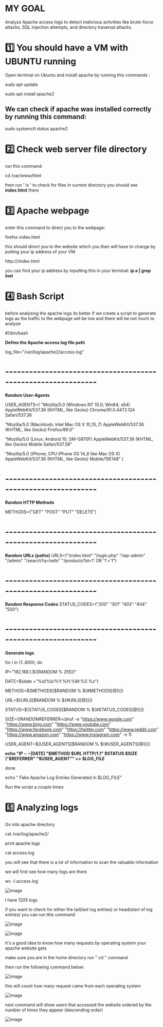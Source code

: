 # MY GOAL
Analyze Apache access logs to detect malicious activities like brute-force attacks, SQL injection attempts, and directory traversal attacks.

# 1️⃣ You should have a VM with UBUNTU running

Open terminal on Ubuntu and install apache by running this commands :

sudo apt update

sudo apt install apache2

<h2> We can check if apache was installed correctly by running this command: </h2> 
  
  sudo systemctl status apache2

  # 2️⃣ Check web server file directory

run this command:

cd /var/www/html

then run ' ls ' to check for files in current directory you should see **index.html** there

# 3️⃣ Apache webpage

enter this command to direct you to the webpage:

firefox index.html

this should direct you to the website which you then will have to change by putting your ip address of your VM

http://<IpAddress>/index.html

you can find your ip address by inputting this in your terminal: **ip a | grep inet**

# 4️⃣ Bash Script

before analysing the apache logs its better if we create a script to generate logs as the traffic to the webpage will be low and there will be not much to analyze

#!/bin/bash


 **Define the Apache access log file path**

 log_file="/var/log/apache2/access.log"
# -------------------------------------------------------------


**Random User-Agents**

USER_AGENTS=(
  "Mozilla/5.0 (Windows NT 10.0; Win64; x64) AppleWebKit/537.36 (KHTML, like Gecko) Chrome/91.0.4472.124 Safari/537.36
  
  "Mozilla/5.0 (Macintosh; Intel Mac OS X 10_15_7) AppleWebKit/537.36 (KHTML, like Gecko) Firefox/89.0"
  
  "Mozilla/5.0 (Linux; Android 10; SM-G970F) AppleWebKit/537.36 (KHTML, like Gecko) Mobile Safari/537.36"
  
  "Mozilla/5.0 (iPhone; CPU iPhone OS 14_6 like Mac OS X) AppleWebKit/537.36 (KHTML, like Gecko) Mobile/15E148"
)
# -------------------------------------------------------------
**Random HTTP Methods**

METHODS=("GET" "POST" "PUT" "DELETE")
# -------------------------------------------------------------
**Random URLs (paths)**
URLS=("/index.html" "/login.php" "/wp-admin" "/admin" "/search?q=hello" "/products?id=1' OR '1'='1")
# -------------------------------------------------------------
**Random Response Codes**
STATUS_CODES=("200" "301" "403" "404" "500")
# -------------------------------------------------------------
**Generate logs**

for i in {1..600}; do

  IP="192.168.1.$((RANDOM % 255))"
    
   DATE=$(date +"%d/%b/%Y:%H:%M:%S %z")
    
  METHOD=${METHODS[$RANDOM % ${#METHODS[@]}]}
    
  URL=${URLS[$RANDOM % ${#URLS[@]}]}
  
  STATUS=${STATUS_CODES[$RANDOM % ${#STATUS_CODES[@]}]}
    
  SIZE=$((RANDOM % 5000 + 100))
    REFERRER=$(shuf -e "https://www.google.com" "https://www.bing.com" "https://www.youtube.com" "https://www.facebook.com" "https://twitter.com" "https://www.reddit.com" "https://www.amazon.com" "https://www.instagram.com" -n 1)
    
  USER_AGENT=${USER_AGENTS[$RANDOM % ${#USER_AGENTS[@]}]}

   **echo "$IP - - [$DATE] \"$METHOD $URL HTTP/1.1\" $STATUS $SIZE \"$REFERRER\" \"$USER_AGENT\"" >> $LOG_FILE**
   
   done

echo " Fake Apache Log Entries Generated in $LOG_FILE"

Run the script a couple times
# 5️⃣ Analyzing logs

Go into apache directory 

cat /var/log/apache2/

print apache logs

cat access.log

you will see that there is a lot of information to scan the valuable information

we will first see how many logs are there

wc -l access.log

![image](https://github.com/user-attachments/assets/15e958a0-9467-4478-8f64-4d56086d1879)

I have 1205 logs

if you want to  check for either the tail(last log entries) or head(start of log entries) you can run this command

![image](https://github.com/user-attachments/assets/8a625f26-9df8-4adb-97f0-a226d35e1efa)

![image](https://github.com/user-attachments/assets/238a1116-b789-42a4-92cf-739a6b3f12f1)

It's a good idea to know how many requests by operating system your apache website gets

make sure you are in the home directory run " cd " command

then run the following command below:

![image](https://github.com/user-attachments/assets/cf926503-ea09-4b7d-8dc7-eea628ff7aca)

this will count how many request came from each operating system

![image](https://github.com/user-attachments/assets/0f5b5860-4d98-49df-a281-c45ad2bff4c2)

next command will show users that accessed the website ordered by the number of times they appear (descending order)

![image](https://github.com/user-attachments/assets/4dfff130-4f10-40dd-9709-f169de4c54b4)






